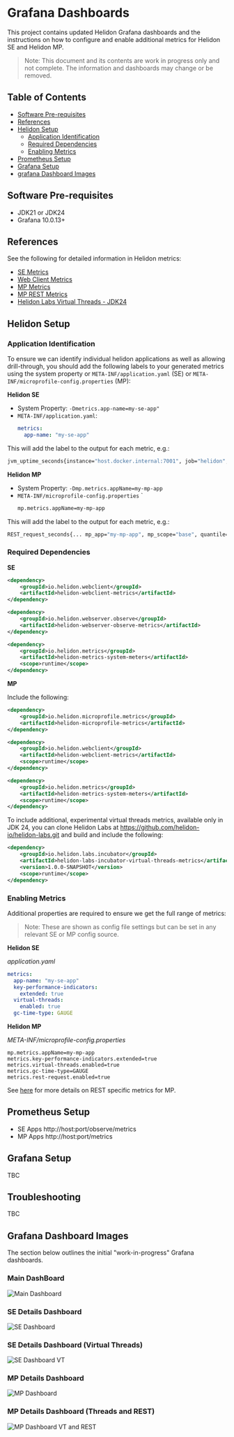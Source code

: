 # Grafana Dashboards

This project contains updated Helidon Grafana dashboards and the instructions on how to 
configure and enable additional metrics for Helidon SE and Helidon MP.

> Note: This document and its contents are work in progress only and not complete. 
> The information and dashboards may change or be removed.

## Table of Contents

* [Software Pre-requisites](#software-pre-requisites)
* [References](#references)
* [Helidon Setup](#helidon-setup)
  + [Application Identification](#application-identification)
  + [Required Dependencies](#required-dependencies)
  + [Enabling Metrics](#enabling-metrics)
* [Prometheus Setup](#prometheus-setup)
* [Grafana Setup](#grafana-setup)
* [grafana Dashboard Images](#grafana-dashboard-images)

## Software Pre-requisites

* JDK21 or JDK24
* Grafana 10.0.13+

## References

See the following for detailed information in Helidon metrics:

* [SE Metrics](https://helidon.io/docs/latest/se/guides/metrics#basic-and-extended-kpi)
* [Web Client Metrics](https://helidon.io/docs/latest/se/guides/webclient#WebClient-Metrics#WebClient-Metrics)
* [MP Metrics](https://helidon.io/docs/latest/mp/metrics/metrics)
* [MP REST Metrics](https://helidon.io/docs/latest/mp/guides/metrics#controlling-rest-request-metrics)
* [Helidon Labs Virtual Threads - JDK24](https://github.com/helidon-io/helidon-labs/tree/main/incubator/virtual-threads-metrics)

## Helidon Setup

### Application Identification

To ensure we can identify individual helidon applications as well as allowing drill-through, you should add the
following labels to your generated metrics using the system property or `META-INF/application.yaml` (SE) or `META-INF/microprofile-config.properties` (MP):

**Helidon SE**

* System Property: `-Dmetrics.app-name=my-se-app"`
* `META-INF/application.yaml`: 
  ```yaml
  metrics:
    app-name: "my-se-app"
  ```

This will add the label to the output for each metric, e.g.:

```bash
jvm_uptime_seconds{instance="host.docker.internal:7001", job="helidon", scope="base", app="my-se-app"}
```

**Helidon MP**

* System Property: `-Dmp.metrics.appName=my-mp-app`
* `META-INF/microprofile-config.properties` `
   ```bash
   mp.metrics.appName=my-mp-app
   ```

This will add the label to the output for each metric, e.g.:

```bash
REST_request_seconds{... mp_app="my-mp-app", mp_scope="base", quantile="0.5"}
```

### Required Dependencies

**SE**

```xml
<dependency>
    <groupId>io.helidon.webclient</groupId>
    <artifactId>helidon-webclient-metrics</artifactId>
</dependency>

<dependency>
    <groupId>io.helidon.webserver.observe</groupId>
    <artifactId>helidon-webserver-observe-metrics</artifactId>
</dependency>

<dependency>
    <groupId>io.helidon.metrics</groupId>
    <artifactId>helidon-metrics-system-meters</artifactId>
    <scope>runtime</scope>
</dependency>
```

**MP**

Include the following:
```xml
<dependency>
    <groupId>io.helidon.microprofile.metrics</groupId>
    <artifactId>helidon-microprofile-metrics</artifactId>
</dependency>

<dependency>
    <groupId>io.helidon.webclient</groupId>
    <artifactId>helidon-webclient-metrics</artifactId>
    <scope>runtime</scope>
</dependency>

<dependency>
    <groupId>io.helidon.metrics</groupId>
    <artifactId>helidon-metrics-system-meters</artifactId>
    <scope>runtime</scope>
</dependency>
```

To include additional, experimental virtual threads metrics, available only in JDK 24, you can clone Helidon Labs at
https://github.com/helidon-io/helidon-labs.git and build and include the following:

```xml
<dependency>
    <groupId>io.helidon.labs.incubator</groupId>
    <artifactId>helidon-labs-incubator-virtual-threads-metrics</artifactId>
    <version>1.0.0-SNAPSHOT</version>
    <scope>runtime</scope>
</dependency>
```

### Enabling Metrics

Additional properties are required to ensure we get the full range of metrics:

> Note: These are shown as config file settings but can be set in any relevant SE or MP config source.

**Helidon SE**

*application.yaml*
```yaml
metrics:
  app-name: "my-se-app"
  key-performance-indicators:
    extended: true
  virtual-threads:
    enabled: true
  gc-time-type: GAUGE
```

**Helidon MP**

*META-INF/microprofile-config.properties*

```properties
mp.metrics.appName=my-mp-app
metrics.key-performance-indicators.extended=true
metrics.virtual-threads.enabled=true
metrics.gc-time-type=GAUGE
metrics.rest-request.enabled=true
```

See [here](https://helidon.io/docs/latest/mp/guides/metrics#controlling-rest-request-metrics) for more details on REST specific metrics for MP.

## Prometheus Setup

* SE Apps http://host:port/observe/metrics
* MP Apps http://host:port/metrics

## Grafana Setup

TBC

## Troubleshooting

TBC

## Grafana Dashboard Images

The section below outlines the initial "work-in-progress" Grafana dashboards.

### Main DashBoard

![Main Dashboard](images/helidon-dashboard-main.png)

### SE Details Dashboard

![SE Dashboard](images/helidon-se-details-1.png)

### SE Details Dashboard (Virtual Threads)

![SE Dashboard VT](images/helidon-se-details-threads.png)

### MP Details Dashboard

![MP Dashboard](images/helidon-mp-details.png)

### MP Details Dashboard (Threads and REST)

![MP Dashboard VT and REST](images/helidon-mp-details-thread-rest.png)

